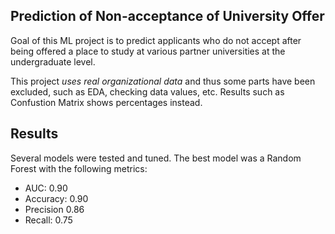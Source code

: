 ## Prediction of Non-acceptance of University Offer

Goal of this ML project is to predict applicants who do not accept after being offered a place to study at various partner universities at the undergraduate level.

This project *uses real organizational data* and thus some parts have been excluded, such as EDA, checking data values, etc. Results such as Confustion Matrix shows percentages instead.

## Results

Several models were tested and tuned. The best model was a Random Forest with the following metrics:
- AUC: 0.90
- Accuracy: 0.90
- Precision 0.86
- Recall: 0.75
